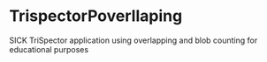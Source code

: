 # TrispectorPoverllaping
SICK TriSpector application using overlapping and blob counting for educational purposes
